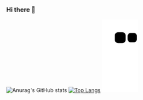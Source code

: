 ### Hi there 👋

<!--
**sanchezzjf/sanchezzjf** is a ✨ _special_ ✨ repository because its `README.md` (this file) appears on your GitHub profile.

Here are some ideas to get you started:

- 🔭 I’m currently working on ...
- 🌱 I’m currently learning ...
- 👯 I’m looking to collaborate on ...
- 🤔 I’m looking for help with ...
- 💬 Ask me about ...
- 📫 How to reach me: ...
- 😄 Pronouns: ...
- ⚡ Fun fact: ...
-->
![Anurag's GitHub stats](https://github-readme-stats.vercel.app/api?username=sanchezzjf&show_icons=true&theme=tokyonight)
[![Top Langs](https://github-readme-stats.vercel.app/api/top-langs/?username=sanchezzjf&layout=compact&theme=tokyonight)](https://github.com/sanchezzjf)
![Snake animation](https://github.com/rafaballerini/rafaballerini/blob/output/github-contribution-grid-snake.svg)
